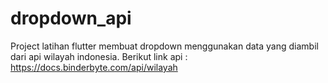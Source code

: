 # dropdown_api

Project latihan flutter membuat dropdown menggunakan data yang diambil dari api wilayah indonesia.
Berikut link api : https://docs.binderbyte.com/api/wilayah
